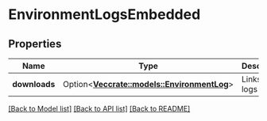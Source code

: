 # EnvironmentLogsEmbedded

## Properties

Name | Type | Description | Notes
------------ | ------------- | ------------- | -------------
**downloads** | Option<[**Vec<crate::models::EnvironmentLog>**](EnvironmentLog.md)> | Links to logs | [optional]

[[Back to Model list]](../README.md#documentation-for-models) [[Back to API list]](../README.md#documentation-for-api-endpoints) [[Back to README]](../README.md)



